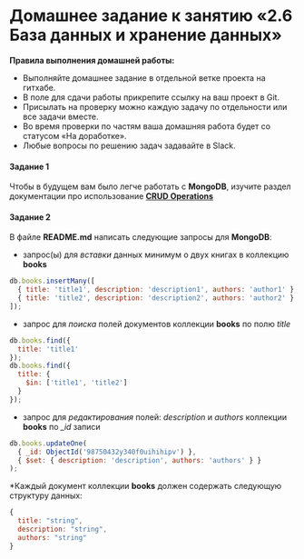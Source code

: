 # Домашнее задание к занятию «2.6 База данных и хранение данных»

**Правила выполнения домашней работы:**

- Выполняйте домашнее задание в отдельной ветке проекта на гитхабе.
- В поле для сдачи работы прикрепите ссылку на ваш проект в Git.
- Присылать на проверку можно каждую задачу по отдельности или все задачи вместе.
- Во время проверки по частям ваша домашняя работа будет со статусом «На доработке».
- Любые вопросы по решению задач задавайте в Slack.

#### Задание 1

Чтобы в будущем вам было легче работать с **MongoDB**, изучите раздел
документации про использование [**CRUD Operations**](https://docs.mongodb.com/manual/crud/)

#### Задание 2

В файле **README.md** написать следующие запросы для **MongoDB**:

- запрос(ы) для _вставки_ данных минимум о двух книгах в коллекцию **books**

```javascript
db.books.insertMany([
  { title: 'title1', description: 'description1', authors: 'author1' },
  { title: 'title2', description: 'description2', authors: 'author2' }
]);
```

- запрос для _поиска_ полей документов коллекции **books** по полю _title_

```javascript
db.books.find({
  title: 'title1'
});
db.books.find({
  title: {
    $in: ['title1', 'title2']
  }
});
```

- запрос для _редактирования_ полей: _description_ и _authors_ коллекции **books** по _\_id_ записи

```javascript
db.books.updateOne(
  { _id: ObjectId('98750432y340f0uihihipv') },
  { $set: { description: 'description', authors: 'authors' } }
);
```

\*Каждый документ коллекции **books** должен содержать следующую структуру данных:

```javascript
{
  title: "string",
  description: "string",
  authors: "string"
}
```
